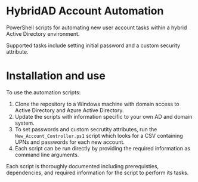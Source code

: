 # HybridAD Account Automation

PowerShell scripts for automating new user account tasks within a hybrid Active Directory environment. 

Supported tasks include setting initial password and a custom security attribute.

# Installation and use

To use the automation scripts: 

1. Clone the repository to a Windows machine with domain access to Active Directory and Azure Active Directory.
2. Update the scripts with information specific to your own AD and domain system.
3. To set passwords and custom secrutity attributes, run the `New_Account_Controller.ps1` script which looks for a CSV containing UPNs and passwords for each new account.
4. Each script can be run directly by providing the required information as command line arguments.

Each script is thoroughly documented including prerequisties, dependencies, and required information for the script to perform its tasks.

